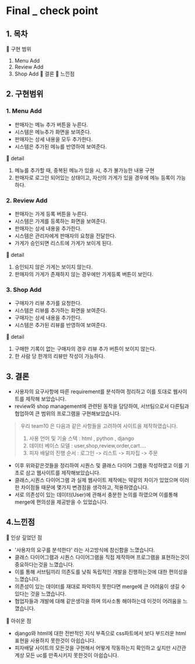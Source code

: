# Final _ check point

## 1. 목차
:small_blue_diamond:  구현 범위
   1. Menu Add
   2. Review Add
   3. Shop Add
:small_blue_diamond:  결론
:small_blue_diamond:  느낀점  


## 2. 구현범위
### 1. Menu Add


 - 판매자는 메뉴 추가 버튼을 누른다.
 - 시스템은 메뉴추가 화면을 보여준다.
 - 판매자는 상세 내용을 모두 추가한다.
 - 시스템은 추가된 메뉴를 반영하여 보여준다.  

:small_blue_diamond:  detail  
 1. 메뉴를 추가할 때, 중복된 메뉴가 있을 시, 추가 불가능한 내용 구현 
 2. 판매자로 로그인 되어있는 상태이고, 자신의 가게가 있을 경우에 메뉴 등록이 가능하다.  


### 2. Review Add


 - 판매자는 가게 등록 버튼을 누른다.
 - 시스템은 가게를 등록하는 화면을 보여준다.
 - 판매자는 상세 내용을 추가한다.
 - 시스템은 관리자에게 판매자의 요청을 전달한다.
 - 가게가 승인되면 리스트에 가게가 보이게 된다.

:small_blue_diamond:  detail  
 1. 승인되지 않은 가게는 보이지 않는다.
 2. 판매자의 가게가 존재하지 않는 경우에만 가게등록 버튼이 보인다.


### 3. Shop Add


 - 구매자가 리뷰 추가를 요청한다.
 - 시스템은 리뷰를 추가하는 화면을 보여준다.
 - 구매자는 상세 내용을 추가한다.
 - 시스템은 추가된 리뷰를 반영하여 보여준다.

:small_blue_diamond:  detail  
 1. 구매한 기록이 없는 구매자의 경우 리뷰 추가 버튼이 보이지 않는다.
 2. 한 사람 당 한개의 리뷰만 작성이 가능하다.


## 3. 결론

 - 사용자의 요구사항에 따른 requirement를 분석하여 정리하고 이를 토대로 웹사이트를 제작해 보았습니다.
 - review와 shop management에 관련된 동작을 담당하여, 서브팀으로서 다른팀과 협업하여 큰 범위의 프로그램을 구현해보았습니다.

  > 우리 team10 은 다음과 같은 사항들을 고려하여 사이트을 제작하였습니다.
  > 1. 사용 언어 및 기술 스텍 : html , python , django
  > 2. 데이터 베이스 모델 : user,shop,review,order,cart....
  > 3. 피자 배달의 진행 순서 : 로그인 -> 리스트 -> 피자집 -> 주문

 - 이후 위와같은것들을 정리하여 시퀀스 및 클래스 다이어 그램을 작성하였고 이를 기초로 삼고 웹사이트를 제작해보았습니다.
 - 클래스,시퀀스 다이어그램 과 실제 웹사이트 제작에는 약같의 차이가 있었으며 이러한 차이점들 때문에 몇가지 변경점을 생각하고, 적용하였습니다. 
 - 서로 의존성이 있는 데이터(User)에 관해서 충분한 논의를 하였으며 이를통해 merge에 편의성을 제공받을 수 있었습니다.

## 4.느낀점

:small_blue_diamond:  인상 깊었던 점
   * '사용자의 요구를 분석한다' 라는 사고방식에 참신함을 느꼈습니다.
   * 클래스 다이어그램과 시퀀스 다이어그램을 직접 제작하며 프로그램을 표현하는것이 중요하다는것을 느꼈습니다.
   * 이를 통해 서브팀끼리 의존도를 낮춰 독립적인 개발을 진행하는것에 대한 편의성을 느꼈습니다.
   * 의존성이 있는 데이터를 재대로 파악하지 못한다면 merge에 큰 어려움이 생길 수 있다는 것을 느꼈습니다.
   * 협업자들과 개발에 대해 같은생각을 하며 의사소통 해야하는데 이것이 어려움을 느꼈습니다.

:small_blue_diamond:  아쉬운 점 
   * django와 html에 대한 전반적인 지식 부족으로 css파트에서 보다 부드러운 html 표현을 사용하지 못한것이 아쉽습니다.
   * 피자배달 사이트의 모든것을 구현해서 어떻게 작동하는지 확인하고 싶지만 시간관계상 모든 uc를 만족시키지 못한것이 아쉽습니다.



